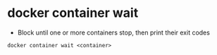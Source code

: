 # docker container wait

- Block until one or more containers stop, then print their exit codes

```shell
docker container wait <container>
```
